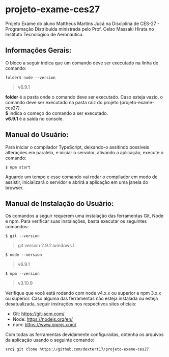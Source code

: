 # projeto-exame-ces27
Projeto Exame do aluno Mattheus Martins Jucá na Disciplina de CES-27 - Programação Distribuída ministrada pelo Prof. Celso Massaki Hirata no Instituto Tecnológico de Aeronáutica.

## Informações Gerais:

O bloco a seguir indica que um comando deve ser executado na linha de comando:
```shell
folder$ node --version
```
> v6.9.1

**folder** é a pasta onde o comando deve ser executado. Caso esteja vazio, o comando deve ser executado na pasta raiz do projeto (projeto-exame-ces27).  
**$** indica o começo do comando a ser executado.  
**v6.9.1** é a saída no console.

## Manual do Usuário:

Para iniciar o compilador TypeScript, deixando-o assitindo possíveis alterações em paralelo, e iniciar o servidor, ativando a aplicação, execute o comando:
```shell
$ npm start
```
Aguarde um tempo e esse comando vai rodar o compilador em modo de assistir, inicializará o servidor e abrirá a aplicação em uma janela do browser.

## Manual de Instalação do Usuário:

Os comandos a seguir requerem uma instalação das ferramentas Git, Node e npm. Para verificar suas instalações, basta executar os seguintes comandos:
```shell
$ git --version
```
> git version 2.9.2.windows.1

```shell
$ node --version
```
> v6.9.1

```shell
$ npm --version
```
> v3.10.9

Verifique que você está rodando com node v4.x.x ou superior e npm 3.x.x ou superior. Caso alguma das ferramentas não esteja instalada ou esteja desatualizada, seguir instruções nos respectivos sites oficiais:
 * Git: https://git-scm.com/
 * Node: https://nodejs.org/en/
 * npm: https://www.npmjs.com/

Com todas as ferramentas devidamente configuradas, obtenha os arquivos da aplicação usando o seguinte comando:
```shell
src$ git clone https://github.com/dextert17/projeto-exame-ces27
```

